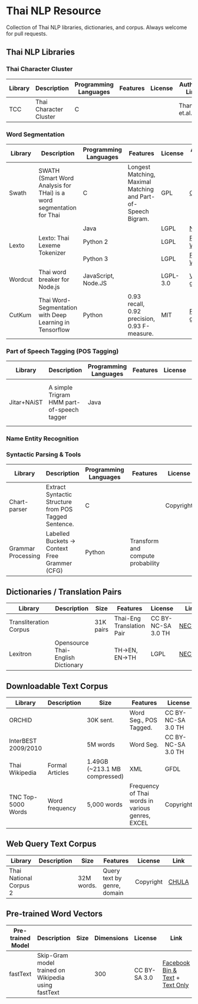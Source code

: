 # Thai NLP Resource
Collection of Thai NLP libraries, dictionaries, and corpus.
Always welcome for pull requests.

## Thai NLP Libraries

### Thai Character Cluster
Library | Description | Programming Languages | Features | License | Author & Link
--- | --- | --- | --- | --- | ---
TCC| Thai Character Cluster | C | | | Thanaruk et.al. 


### Word Segmentation
<table>
<thead>
<tr>
<th>Library</th>
<th>Description</th>
<th>Programming Languages</th>
<th>Features</th>
<th>License</th>
<th>Author &amp; Link</th>
</tr>
</thead>
<tbody>
<tr>
<td>Swath</td>
<td>SWATH (Smart Word Analysis for THai) is a word segmentation for Thai</td>
<td>C</td>
<td>Longest Matching, Maximal Matching and Part-of-Speech Bigram.</td>
<td>GPL</td>
<td><a href="http://www.cs.cmu.edu/%7Epaisarn/software.html">CMU</a></td>
</tr>
<tr>
<td rowspan="3">Lexto</td>
<td rowspan="3">Lexto: Thai Lexeme Tokenizer</td>
<td>Java</td>
<td></td>
<td>LGPL</td>
<td>
<a href="http://www.sansarn.com/lexto/license-lexto.php">NECTEC</a>
</td>
</tr>
<tr>
<td>Python 2</td>
<td></td>
<td>LGPL</td>
<td><a href="https://github.com/Remixman/PythonLexTo">Python2 Wrapper</a></td>
</tr>
<tr>
<td>Python 3</td>
<td></td>
<td>LGPL</td>
<td><a href="https://github.com/c4n/PythonLexTo">Python3 Wrapper</a></td>
</tr>
<tr>
<td>Wordcut</td>
<td>Thai word breaker for Node.js</td>
<td>JavaScript, Node.JS</td>
<td></td>
<td>LGPL-3.0</td>
<td><a href="https://github.com/veer66/wordcut">Veer66, github</a></td>
</tr>
<tr>
<td>CutKum</td>
<td>Thai Word-Segmentation with Deep Learning in Tensorflow</td>
<td>Python</td>
<td>0.93 recall, 0.92 precision, 0.93 F-measure.</td>
<td>MIT</td>
<td><a href="https://github.com/pucktada/cutkum">Pucktada, github</a></td>
</tr>
</tbody>
</table>

### Part of Speech Tagging (POS Tagging)
Library | Description | Programming Languages | Features | License | Author & Link
--- | --- | --- | --- | --- | ---
Jitar+NAiST | A simple Trigram HMM part-of-speech tagger | Java |  |  | [Ver66](https://veer66.wordpress.com/2012/03/20/part-of-speech-tagger-%E0%B8%AA%E0%B8%B3%E0%B8%AB%E0%B8%A3%E0%B8%B1%E0%B8%9A%E0%B8%A0%E0%B8%B2%E0%B8%A9%E0%B8%B2%E0%B9%84%E0%B8%97%E0%B8%A2/), [Jitar](https://github.com/danieldk/jitar) + [NAiST, 1](http://naist.cpe.ku.ac.th/pkg/jitar_model_large.zip) + [NAiST, 2](http://naist.cpe.ku.ac.th/pkg/jitar-20100224.zip)

### Name Entity Recognition


### Syntactic Parsing & Tools 

Library | Description | Programming Languages | Features | License | Author & Link
--- | --- | --- | --- | --- | ---
Chart-parser | Extract Syntactic Structure from POS Tagged Sentence. | C |  | Copyright | Thanaruk T. (thanaruk@siit.tu.ac.th)
Grammar Processing | Labelled Buckets -> Context Free Grammer (CFG) | Python | Transform and compute probability | |  [Thodsaporn C.](https://github.com/tchayintr/nlp-python/tree/master/grammar_processing)  


## Dictionaries / Translation Pairs
Library | Description | Size | Features | License | Link
--- | --- | --- | --- | --- | ---
Transliteration Corpus |  | 31K pairs | Thai-Eng Translation Pair | CC BY-NC-SA 3.0 TH | [NECTEC](https://www.nectec.or.th/corpus/index.php?league=pm)
Lexitron | Opensource Thai-English Dictionary | | TH->EN, EN->TH | LGPL | [NECTEC](http://www.sansarn.com/lexto/license-lexitron.php)

## Downloadable Text Corpus

Library | Description | Size | Features | License | Link
--- | --- | --- | --- | --- | ---
ORCHID | | 30K sent. | Word Seg., POS Tagged. | CC BY-NC-SA 3.0 TH | [NECTEC](https://www.nectec.or.th/corpus/index.php?league=pm)
InterBEST 2009/2010 | | 5M words | Word Seg. | CC BY-NC-SA 3.0 TH | [NECTEC](https://www.nectec.or.th/corpus/index.php?league=pm)
Thai Wikipedia | Formal Articles | 1.49GB (~213.1 MB compressed) | XML | GFDL | [WIKIPEDIA](https://dumps.wikimedia.org/thwiki/latest/thwiki-latest-pages-articles.xml.bz2)
TNC Top-5000 Words | Word frequency | 5,000 words | Frequency of Thai words in various genres, EXCEL | Copyright | [CHULA](http://www.arts.chula.ac.th/~ling/TNC/category.php?id=58&) 

## Web Query Text Corpus
Library | Description | Size | Features | License | Link
--- | --- | --- | --- | --- | ---
Thai National Corpus 2 | | 32M words. | Query text by genre, domain | Copyright | [CHULA](http://www.arts.chula.ac.th/~ling/TNCII/)

## Pre-trained Word Vectors
Pre-trained Model | Description | Size | Dimensions | License | Link
--- | --- | --- | --- | --- | ---
fastText | Skip-Gram model trained on Wikipedia using fastText | | 300 | CC BY-SA 3.0 | [Facebook]() [Bin & Text](https://s3-us-west-1.amazonaws.com/fasttext-vectors/wiki.th.zip) + [Text Only](https://s3-us-west-1.amazonaws.com/fasttext-vectors/wiki.th.vec) 
